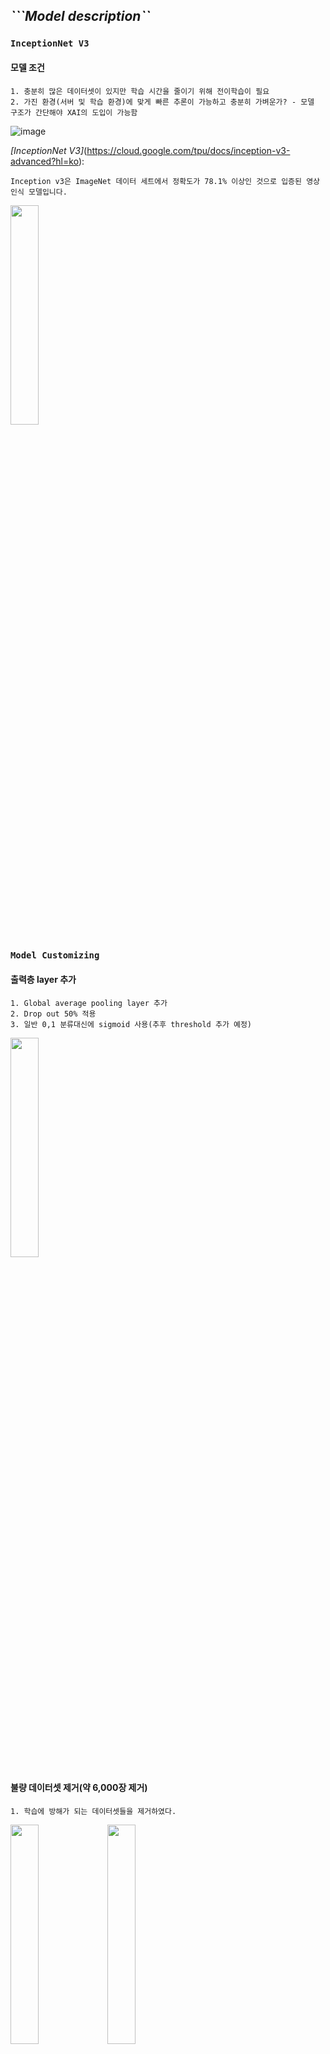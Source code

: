 ## *```Model description``*
### ```InceptionNet V3```

#### 모델 조건

    1. 충분히 많은 데이터셋이 있지만 학습 시간을 줄이기 위해 전이학습이 필요
    2. 가진 환경(서버 및 학습 환경)에 맞게 빠른 추론이 가능하고 충분히 가벼운가? - 모델 구조가 간단해야 XAI의 도입이 가능함

![image](https://user-images.githubusercontent.com/53938323/179887853-83a2478f-c7e1-43cb-94e9-9708f0dddd53.png)



*[InceptionNet V3]*(https://cloud.google.com/tpu/docs/inception-v3-advanced?hl=ko):
```
Inception v3은 ImageNet 데이터 세트에서 정확도가 78.1% 이상인 것으로 입증된 영상 인식 모델입니다. 
```

<img src = "https://user-images.githubusercontent.com/53938323/179886770-bd1be44e-f349-4df7-9611-5063b669a292.png" width="30%" height="30%">

### ```Model Customizing```

#### 출력층 layer 추가
    
    1. Global average pooling layer 추가
    2. Drop out 50% 적용
    3. 일반 0,1 분류대신에 sigmoid 사용(추후 threshold 추가 예정)

<img src = "https://user-images.githubusercontent.com/53938323/179889568-2afd363b-741d-4a73-a877-a17ddfcbde40.png" width="30%" height="30%">

#### 불량 데이터셋 제거(약 6,000장 제거)

    1. 학습에 방해가 되는 데이터셋들을 제거하였다. 
 
<img src = "https://user-images.githubusercontent.com/53938323/179888528-4a2555f9-2046-43f7-b0fa-c1a89c50429f.png" width="30%" height="30%">
<img src = "https://user-images.githubusercontent.com/53938323/179888566-0fc82b48-5d2b-411c-82b6-65055f72cfe7.png" width="30%" height="30%">

#### 학습 결과

##### ```Before Customizing```

<img src = "https://user-images.githubusercontent.com/53938323/179889644-049d8dcf-b5d4-4c44-9ad7-bf6ec2811db0.png" width="30%" height="30%">

##### ```After Customizing```

<img src = "https://user-images.githubusercontent.com/53938323/179889919-e9f8efd1-4810-4ef9-9b33-e6c8dd6679d3.png" width="30%" height="30%">
    
